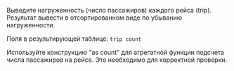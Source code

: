 Выведите нагруженность (число пассажиров) каждого рейса (trip). Результат вывести в отсортированном виде по убыванию нагруженности.

Поля в результирующей таблице:
`trip
count`

Используйте конструкцию "as count" для агрегатной функции подсчета числа пассажиров на рейсе. Это необходимо для корректной проверки.